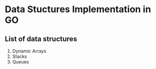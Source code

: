 # Data Stuctures Implementation in GO
## List of data structures
1. Dynamic Arrays
2. Stacks
3. Queues

